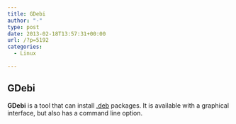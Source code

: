 ```yaml
---
title: GDebi
author: "-"
type: post
date: 2013-02-18T13:57:31+00:00
url: /?p=5192
categories:
  - Linux

---
```

## GDebi
**GDebi** is a tool that can install [.deb][1] packages. It is available with a graphical interface, but also has a command line option.

 [1]: http://en.wikipedia.org/wiki/Deb_(file_format) "Deb (file format)"